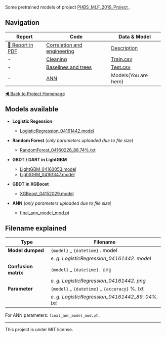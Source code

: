 <!--
 * @Author: your name
 * @Date: 2020-04-16 19:40:22
 * @LastEditTime: 2020-04-25 21:05:46
 * @LastEditors: Please set LastEditors
 * @Description: In User Settings Edit
 * @FilePath: \models\README. md
 -->
Some pretrained models of project [PHBS_MLF_2019_Project
](https://github.com/oyrx/PHBS_MLF_2019_Project). 
## Navigation
  
|Report |  Code   | Data & Model |  
| ----- | --------- | ----------- |  
|[📄 Report in PDF](https://github.com/oyrx/PHBS_MLF_2019_Project/blob/master/docs/report-latex/document.pdf) |[Correlation and engineering](https://github.com/oyrx/PHBS_MLF_2019_Project/blob/master/code/Corrleations_And_Feature_Engineering.ipynb) |  [Description](#1) |  
| - |[Cleaning](https://raw.githubusercontent.com/oyrx/PHBS_MLF_2019_Project/master/code/data_cleaning.ipynb)     | [Train.csv](https://raw.githubusercontent.com/oyrx/PHBS_MLF_2019_Project/master/data/train.csv)  |  
|     -      |[Baselines and trees](https://github.com/oyrx/PHBS_MLF_2019_Project/blob/master/code/Modelling_LR_LightGBM_XGBoost_RandomForest.ipynb)     |[Test.csv](https://raw.githubusercontent.com/oyrx/PHBS_MLF_2019_Project/master/data/test.csv)  |  
|    -      |[ANN](https://github.com/oyrx/PHBS_MLF_2019_Project/blob/master/code/ANN-part-code.ipynb)     | Models(You are here) |    

[◀ Back to Project Homepage](https://github.com/oyrx/PHBS_MLF_2019_Project)  
<!--------------- contents --------------->
## Models available

* **Logistic Regession**
    - [LogisticRegression_04161442.model](https://github.com/oyrx/PHBS_MLF_2019_Project_Models/blob/master/LogisticRegression_04161442.model)

* **Random Forest** (*only parameters uploaded due to file size*)
    - [RandomForest_04160226_88.74%.txt](https://github.com/oyrx/PHBS_MLF_2019_Project_Models/blob/master/RandomForest_04160226_88.74%25.txt)

* **GBDT / DART in LightGBM**
    - [LightGBM_04160053.model](https://github.com/oyrx/PHBS_MLF_2019_Project_Models/blob/master/LightGBM_04160053.model)
    - [LightGBM_04161347.model](https://github.com/oyrx/PHBS_MLF_2019_Project_Models/blob/master/LightGBM_04161347.model)  

* **GBDT in XGBoost**
    - [XGBoost_04152029.model](https://github.com/oyrx/PHBS_MLF_2019_Project_Models/blob/master/XGBoost_04152029.model)

* **ANN** (*only parameters uploaded due to file size*)
    - [final_ann_model_mod.pt](https://github.com/oyrx/PHBS_MLF_2019_Project_Models/blob/master/final_ann_model_mod.pt)  

## Filename explained

|Type |Filename |  
|---|--- |
|**Model dumped**| `{model}` _ `{datetime}` . model |  
| |*e. g. LogisticRegression_04161442. model*|   
|**Confusion matrix**| `{model}` _ `{datetime}.` png |  
 ||*e. g. LogisticRegression_04161442. png* |  
|**Parameter**| `{model}` \_ `{datetime}` \_ `{accuracy}` %. txt |   
|| *e. g. LogisticRegression_04161442_89. 04%. txt* |  

For ANN parameters: `final_ann_model_mod.pt` . 

---
This project is under MIT license. 
